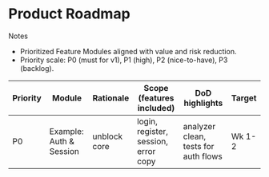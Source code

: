 # Product Roadmap

Notes
- Prioritized Feature Modules aligned with value and risk reduction.
- Priority scale: P0 (must for v1), P1 (high), P2 (nice-to-have), P3 (backlog).

| Priority | Module | Rationale | Scope (features included) | DoD highlights | Target |
|---|---|---|---|---|---|
| P0 | Example: Auth & Session | unblock core | login, register, session, error copy | analyzer clean, tests for auth flows | Wk 1-2 |

